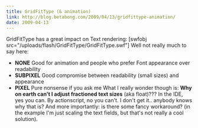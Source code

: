 ```yaml
---
title: GridFitType (& animation)
link: http://blog.betabong.com/2009/04/13/gridfittype-animation/
date: 2009-04-13
---
```



GridFitType has a great impact on Text rendering: [swfobj src="/uploads/flash/GridFitType/GridFitType.swf"] Well not really much to say here: 

  * **NONE** Good for animation and people who prefer Font appearance over readability
  * **SUBPIXEL** Good compromise between readability (small sizes) and appearance
  * **PIXEL** Pure nonsense if you ask me
What I really wonder though is: **Why on earth can't I adjust fractioned text sizes** (aka float)??? In the IDE, yes you can. By actionscript, no you can't. I don't get it.. anybody knows why that is? And more importantly: is there some fancy workaround? (in the example I'm just scaling the text fields, but that's not really a cool solution).
